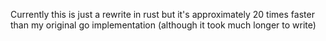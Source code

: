 Currently this is just a rewrite in rust but it's approximately 20 times faster than my original go implementation (although it took much longer to write)

